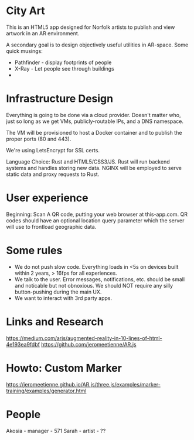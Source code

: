 # City Art

This is an HTML5 app designed for Norfolk artists to publish and view artwork in an AR environment.

A secondary goal is to design objectively useful utilities in AR-space. Some quick musings:

  * Pathfinder - display footprints of people
  * X-Ray - Let people see through buildings
  * 

# Infrastructure Design

Everything is going to be done via a cloud provider. Doesn't matter who, just so long as we get VMs, publicly-routable IPs, and a DNS namespace.

The VM will be provisioned to host a Docker container and to publish the proper ports (80 and 443).

We're using LetsEncrypt for SSL certs.

Language Choice: Rust and HTML5/CSS3/JS. Rust will run backend systems and handles storing new data.
NGINX will be employed to serve static data and proxy requests to Rust.

# User experience

Beginning: Scan A QR code, putting your web browser at this-app.com.
QR codes should have an optional location query parameter which the server will use to frontload geographic data.

# Some rules

  * We do not push slow code. Everything loads in <5s on devices built within 2 years, > 16fps for all experiences.
  * We talk to the user. Error messages, notifications, etc. should be small and noticable but not obnoxious. We should NOT require any silly button-pushing during the main UX.
  * We want to interact with 3rd party apps.


# Links and Research

https://medium.com/arjs/augmented-reality-in-10-lines-of-html-4e193ea9fdbf
https://github.com/jeromeetienne/AR.js

# Howto: Custom Marker

https://jeromeetienne.github.io/AR.js/three.js/examples/marker-training/examples/generator.html

# People

Akosia - manager - 571
Sarah - artist - ??



